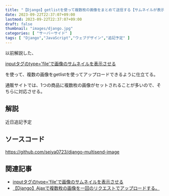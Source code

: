 ```yaml
---
title: "【Django】getlistを使って複数枚の画像をまとめて送信する【サムネイルが表示される専用フォームあり】"
date: 2023-09-22T22:37:07+09:00
lastmod: 2023-09-22T22:37:07+09:00
draft: false
thumbnail: "images/django.jpg"
categories: [ "サーバーサイド" ]
tags: [ "Django","JavaScript","ウェブデザイン","追記予定" ]
---
```



以前解説した、

[inputタグのtype='file'で画像のサムネイルを表示させる](/post/input-tag-type-file-thumbnail/)

を使って、複数の画像をgetlistを使ってアップロードできるように仕立てる。

通販サイトでは、1つの商品に複数枚の画像がセットされることが多いので、そちらに対応させる。


## 解説

近日追記予定


## ソースコード

https://github.com/seiya0723/django-multisend-image


## 関連記事

- [inputタグのtype='file'で画像のサムネイルを表示させる](/post/input-tag-type-file-thumbnail/)
- [【Django】Ajaxで複数枚の画像を一回のリクエストでアップロードする。](/post/django-ajax-multi-img-upload/)
